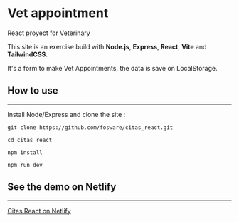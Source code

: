 # Vet appointment

React proyect for Veterinary

This site is an exercise build with **Node.js**, **Express**, **React**, **Vite** and **TailwindCSS**. 


It's a form to make Vet Appointments, the data is save on LocalStorage.

## How to use ##
---
Install Node/Express and clone the site :

```
git clone https://github.com/fosware/citas_react.git  

cd citas_react 

npm install 

npm run dev

```
## See the demo on Netlify ##
---
<a href="https://regal-kitten-372d0b.netlify.app" target="_blank">Citas React on Netlify</a>


